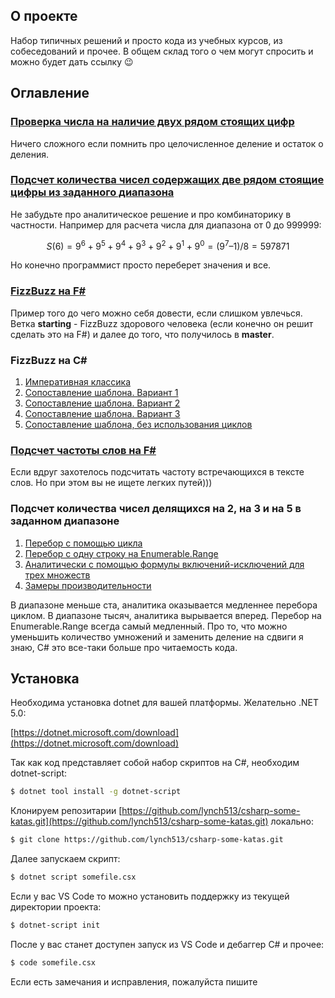 ## О проекте

Набор типичных решений и просто кода из учебных курсов, из собеседований и прочее. В общем склад того о чем могут спросить и можно будет дать ссылку 😉

## Оглавление

### [Проверка числа на наличие двух рядом стоящих цифр](https://github.com/lynch513/csharp-some-katas/blob/master/CheckNumberForAdjacentDigits.csx)

Ничего сложного если помнить про целочисленное деление и остаток о деления.

### [Подсчет количества чисел содержащих две рядом стоящие цифры из заданного диапазона](https://github.com/lynch513/csharp-some-katas/blob/master/AdjancentDigitsRangeCounter.csx)

Не забудьте про аналитическое решение и про комбинаторику в частности. Например для расчета числа для диапазона от 0 до 999999:

```math
S(6) = 9^6 + 9^5 + 9^4 + 9^3 + 9^2 +9^1 + 9^0 = (9^7–1)/8 = 597 871 
```

Но конечно программист просто переберет значения и все.

### [FizzBuzz на F#](https://github.com/lynch513/FizzBuzz/blob/master/Program.fs)

Пример того до чего можно себя довести, если слишком увлечься. Ветка **starting** - FizzBuzz здорового человека (если конечно он решит сделать это на F#) и далее до того, что получилось в **master**.

### FizzBuzz на C#

1. [Императивная классика](https://github.com/lynch513/csharp-some-katas/blob/master/FizzBuzzClassic.csx)
2. [Сопоставление шаблона. Вариант 1](https://github.com/lynch513/csharp-some-katas/blob/master/FizzBuzzPatternMatching1.csx)
3. [Сопоставление шаблона. Вариант 2](https://github.com/lynch513/csharp-some-katas/blob/master/FizzBuzzPatternMatching2.csx)
4. [Сопоставление шаблона. Вариант 3](https://github.com/lynch513/csharp-some-katas/blob/master/FizzBuzzPatternMatching3.csx)
4. [Сопоставление шаблона, без использования циклов](https://github.com/lynch513/csharp-some-katas/blob/master/FizzBuzzPatternMatchingWithoutLoop.csx)

### [Подсчет частоты слов на F#](https://github.com/lynch513/WordFrequency)

Если вдруг захотелось подсчитать частоту встречающихся в тексте слов. Но при этом вы не ищете легких путей)))

### Подсчет количества чисел делящихся на 2, на 3 и на 5 в заданном диапазоне

1. [Перебор с помощью цикла](https://github.com/lynch513/csharp-some-katas/blob/master/DivisionRemainderCounterClassic.csx)
2. [Перебор с одну строку на Enumerable.Range](https://github.com/lynch513/csharp-some-katas/blob/master/DivisionRemainderCounterRange.csx)
3. [Аналитически с помощью формулы включений-исключений для трех множеств](https://github.com/lynch513/csharp-some-katas/blob/master/DivisionRemainderCounterAnalytical.csx)
4. [Замеры производительности](https://github.com/lynch513/csharp-some-katas/blob/master/DivisionRemainderCounterDiagnostic.csx)

В диапазоне меньше ста, аналитика оказывается медленнее перебора циклом. В диапазоне тысяч, аналитика вырывается вперед. Перебор на Enumerable.Range всегда самый медленный. Про то, что можно уменьшить количество умножений и заменить деление на сдвиги я знаю, C# это все-таки больше про читаемость кода.

## Установка

Необходима установка dotnet для вашей платформы. Желательно .NET 5.0:

[https://dotnet.microsoft.com/download](https://dotnet.microsoft.com/download)

Так как код представляет собой набор скриптов на C#, необходим dotnet-script:

```bash
$ dotnet tool install -g dotnet-script
```

Клонируем репозитарии [https://github.com/lynch513/csharp-some-katas.git](https://github.com/lynch513/csharp-some-katas.git) локально:

```bash
$ git clone https://github.com/lynch513/csharp-some-katas.git
```

Далее запускаем скрипт:

```bash
$ dotnet script somefile.csx
```

Если у вас VS Code то можно установить поддержку из текущей директории проекта:

```bash
$ dotnet-script init
```

После у вас станет доступен запуск из VS Code и дебаггер C# и прочee:

```bash
$ code somefile.csx
```

Если есть замечания и исправления, пожалуйста пишите

